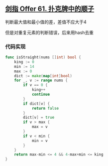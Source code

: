 ## [剑指 Offer 61. 扑克牌中的顺子](https://leetcode-cn.com/problems/bu-ke-pai-zhong-de-shun-zi-lcof/)

判断最大值和最小值的差，差值不应大于4  

但是对重复元素的判断错误，后来用hash去重





### 代码实现

```go
func isStraight(nums []int) bool {
	king := 0
	min := 14
	max := 0
	dict := make(map[int]bool)
	for _, v := range nums {
		if v == 0 {
			king++
			continue
		}
		if dict[v] {
			return false
		}
		dict[v] = true
		if v > max {
			max = v
		}
		if v < min {
			min = v
		}
	}
	return max-min <= 4 && 4-max+min <= king
}
```

